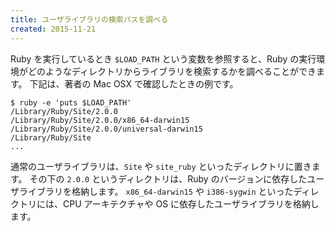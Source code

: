 ```yaml
---
title: ユーザライブラリの検索パスを調べる
created: 2015-11-21
---
```


Ruby を実行しているとき `$LOAD_PATH` という変数を参照すると、Ruby の実行環境がどのようなディレクトリからライブラリを検索するかを調べることができます。
下記は、著者の Mac OSX で確認したときの例です。

```
$ ruby -e 'puts $LOAD_PATH'
/Library/Ruby/Site/2.0.0
/Library/Ruby/Site/2.0.0/x86_64-darwin15
/Library/Ruby/Site/2.0.0/universal-darwin15
/Library/Ruby/Site
...
```

通常のユーザライブラリは、`Site` や `site_ruby` といったディレクトリに置きます。
その下の `2.0.0` というディレクトリは、Ruby のバージョンに依存したユーザライブラリを格納します。
`x86_64-darwin15` や `i386-sygwin` といったディレクトリには、CPU アーキテクチャや OS に依存したユーザライブラリを格納します。


